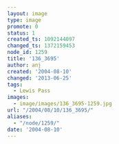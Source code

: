 ```yaml
---
layout: image
type: image
promote: 0
status: 1
created_ts: 1092144097
changed_ts: 1372159453
node_id: 1259
title: '136_3695'
author: anj
created: '2004-08-10'
changed: '2013-06-25'
tags:
  - Lewis Pass
images:
  - image/images/136_3695-1259.jpg
url: "/2004/08/10/136_3695/"
aliases:
  - "/node/1259/"
date: '2004-08-10'
---
```


